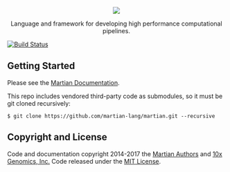 <p align="center">
  <a href="http://martian-lang.org">
    <img src="https://avatars0.githubusercontent.com/u/16513506?v=4&s=200">
  </a>
  <p align="center">
    Language and framework for developing high performance computational pipelines.
  </p>
</p>

[![Build Status](https://travis-ci.org/martian-lang/martian.svg?branch=master)](https://travis-ci.org/martian-lang/martian)

## Getting Started
Please see the [Martian Documentation](http://martian-org).

This repo includes vendored third-party code as submodules, so it must be git cloned recursively:

```
$ git clone https://github.com/martian-lang/martian.git --recursive
```

## Copyright and License
Code and documentation copyright 2014-2017 the [Martian Authors](https://github.com/martian-lang/martian/graphs/contributors) and [10x Genomics, Inc.](https://10xgenomics.com) Code released under the [MIT License](https://github.com/martian-lang/martian/blob/master/LICENSE).
